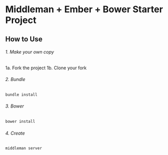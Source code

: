 # Middleman + Ember + Bower Starter Project

## How to Use

###### 1. Make your own copy

1a. Fork the project
1b. Clone your fork

###### 2. Bundle

```bash
bundle install
```

###### 3. Bower

```bash
bower install
```

###### 4. Create

```bash
middleman server
```
